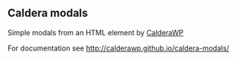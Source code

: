 ## Caldera modals
Simple modals from an HTML element by [CalderaWP](https://CalderaWP.com)

For documentation see http://calderawp.github.io/caldera-modals/
